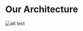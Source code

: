 # Our Architecture
![alt text](http://localhost:3000/content/page-content/building-blocks/imgs/photo.JPG "Title")
